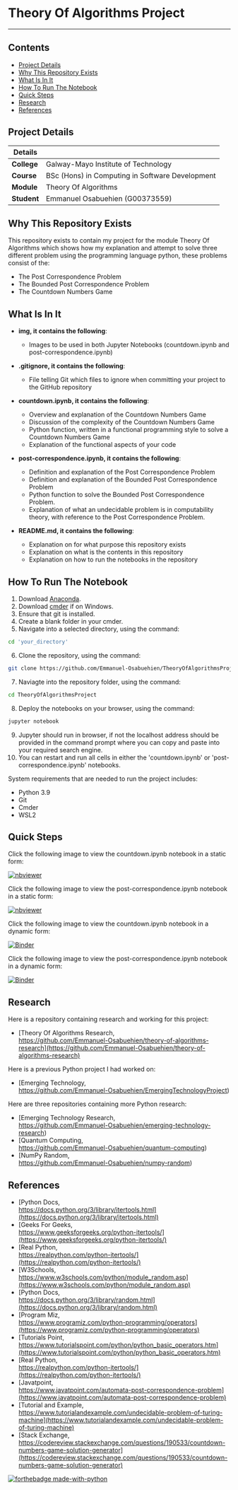 # Theory Of Algorithms Project

***

## Contents

* [Project Details](#details)
* [Why This Repository Exists](#why) 
* [What Is In It](#what)
* [How To Run The Notebook](#how)
* [Quick Steps](#quick)
* [Research](#research)
* [References](#references)

## Project Details<a name = "details"></a>

| Details   |     |
| --- | --- |
| **College** | Galway-Mayo Institute of Technology|
| **Course** | BSc (Hons) in Computing in Software Development  |
| **Module** |  Theory Of Algorithms |
| **Student** | Emmanuel Osabuehien (G00373559) |

## Why This Repository Exists<a name = "why"></a>

This repository exists to contain my project for the module Theory Of Algorithms which shows how my explanation and attempt to solve three different problem using the programming language python, these problems consist of the:

- The Post Correspondence Problem
- The Bounded Post Correspondence Problem
- The Countdown Numbers Game

## What Is In It<a name = "what"></a>

- **img, it contains the following**:
    - Images to be used in both Jupyter Notebooks (countdown.ipynb and post-correspondence.ipynb)

- **.gitignore, it contains the following**:
    - File telling Git which files to ignore when committing your project to the GitHub repository

- **countdown.ipynb, it contains the following**:
    - Overview and explanation of the Countdown Numbers Game
    - Discussion of the complexity of the Countdown Numbers Game
    - Python function, written in a functional programming style to solve a Countdown Numbers Game
    - Explanation of the functional aspects of your code

- **post-correspondence.ipynb, it contains the following**:
    - Definition and explanation of the Post Correspondence Problem
    - Definition and explanation of the Bounded Post Correspondence Problem
    - Python function to solve the Bounded Post Correspondence Problem.
    - Explanation of what an undecidable problem is in computability theory, with reference to the Post Correspondence Problem.
    
- **README.md, it contains the following**:
    - Explanation on for what purpose this repository exists
    - Explanation on what is the contents in this repository
    - Explanation on how to run the notebooks in the repository

## How To Run The Notebook<a name = "how"></a>

1) Download [Anaconda]().
2) Download [cmder]() if on Windows.
3) Ensure that git is installed.
4) Create a blank folder in your cmder.
5) Navigate into a selected directory, using the command:
```bash
cd 'your_directory'
```
6) Clone the repository, using the command:
```bash
git clone https://github.com/Emmanuel-Osabuehien/TheoryOfAlgorithmsProject
```
7) Naviagte into the repository folder, using the command:
```bash
cd TheoryOfAlgorithmsProject
```
8) Deploy the notebooks on your browser, using the command:
```bash
jupyter notebook
```
9) Jupyter should run in browser, if not the localhost address should be provided in the command prompt where you can copy and paste into your required search engine.
10) You can restart and run all cells in either the 'countdown.ipynb' or 'post-correspondence.ipynb' notebooks.

<p> System requirements that are needed to run the project includes: </p>

- Python 3.9
- Git
- Cmder
- WSL2

## Quick Steps<a name = "quick"></a>

Click the following image to view the countdown.ipynb notebook in a static form:

[![nbviewer](https://raw.githubusercontent.com/jupyter/design/master/logos/Badges/nbviewer_badge.svg)](https://nbviewer.org/github/Emmanuel-Osabuehien/TheoryOfAlgorithmsProject/blob/main/countdown.ipynb)

Click the following image to view the post-correspondence.ipynb notebook in a static form:

[![nbviewer](https://raw.githubusercontent.com/jupyter/design/master/logos/Badges/nbviewer_badge.svg)](https://nbviewer.org/github/Emmanuel-Osabuehien/TheoryOfAlgorithmsProject/blob/main/post-correspondence.ipynb)

Click the following image to view the countdown.ipynb notebook in a dynamic form:

[![Binder](https://mybinder.org/badge_logo.svg)](https://mybinder.org/v2/gh/Emmanuel-Osabuehien/TheoryOfAlgorithmsProject/HEAD?labpath=countdown.ipynb)

Click the following image to view the post-correspondence.ipynb notebook in a dynamic form:

[![Binder](https://mybinder.org/badge_logo.svg)](https://mybinder.org/v2/gh/Emmanuel-Osabuehien/TheoryOfAlgorithmsProject/HEAD?labpath=post-correspondence.ipynb)

## Research<a name = "research"></a>

Here is a repository containing research and working for this project:

- [Theory Of Algorithms Research,<br> https://github.com/Emmanuel-Osabuehien/theory-of-algorithms-research](https://github.com/Emmanuel-Osabuehien/theory-of-algorithms-research)

Here is a previous Python project I had worked on:

- [Emerging Technology,<br> https://github.com/Emmanuel-Osabuehien/EmergingTechnologyProject)

Here are three repositories containing more Python research:

- [Emerging Technology Research,<br> https://github.com/Emmanuel-Osabuehien/emerging-technology-research)
- [Quantum Computing,<br> https://github.com/Emmanuel-Osabuehien/quantum-computing)
- [NumPy Random,<br> https://github.com/Emmanuel-Osabuehien/numpy-random)

## References<a name = "references"></a>

- [Python Docs,<br> https://docs.python.org/3/library/itertools.html](https://docs.python.org/3/library/itertools.html)
- [Geeks For Geeks,<br> https://www.geeksforgeeks.org/python-itertools/](https://www.geeksforgeeks.org/python-itertools/)
- [Real Python,<br> https://realpython.com/python-itertools/](https://realpython.com/python-itertools/)
- [W3Schools,<br> https://www.w3schools.com/python/module_random.asp](https://www.w3schools.com/python/module_random.asp)
- [Python Docs,<br> https://docs.python.org/3/library/random.html](https://docs.python.org/3/library/random.html)
- [Program Miz,<br> https://www.programiz.com/python-programming/operators](https://www.programiz.com/python-programming/operators)
- [Tutorials Point,<br> https://www.tutorialspoint.com/python/python_basic_operators.htm](https://www.tutorialspoint.com/python/python_basic_operators.htm)
- [Real Python,<br> https://realpython.com/python-itertools/](https://realpython.com/python-itertools/)
- [Javatpoint,<br> https://www.javatpoint.com/automata-post-correspondence-problem](https://www.javatpoint.com/automata-post-correspondence-problem)
- [Tutorial and Example,<br> https://www.tutorialandexample.com/undecidable-problem-of-turing-machine](https://www.tutorialandexample.com/undecidable-problem-of-turing-machine)
- [Stack Exchange,<br> https://codereview.stackexchange.com/questions/190533/countdown-numbers-game-solution-generator](https://codereview.stackexchange.com/questions/190533/countdown-numbers-game-solution-generator)

[![forthebadge made-with-python](http://ForTheBadge.com/images/badges/made-with-python.svg)](https://www.python.org/)
